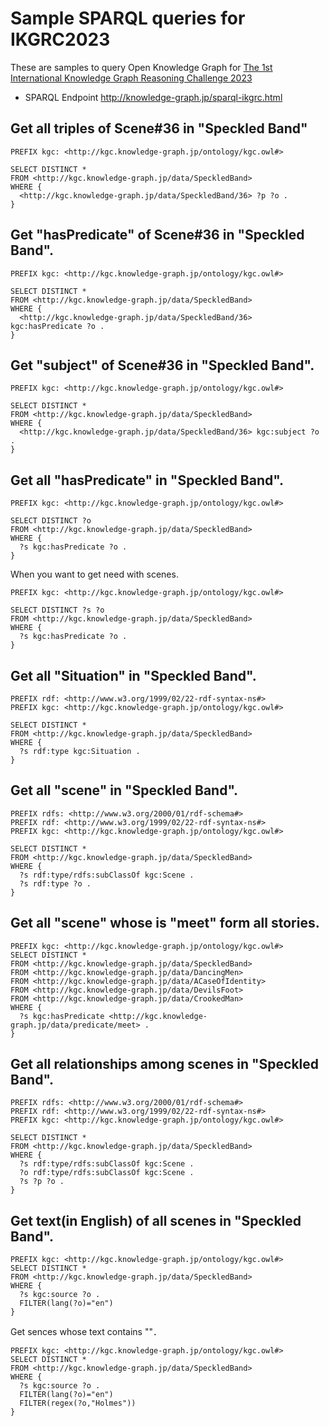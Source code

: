 # Sample SPARQL queries for IKGRC2023
These are samples to query Open Knowledge Graph for [The 1st International Knowledge Graph Reasoning Challenge 2023](https://ikgrc.org/2023/)
  
- SPARQL Endpoint 
http://knowledge-graph.jp/sparql-ikgrc.html  

## Get all triples of Scene#36 in "Speckled Band"
```
PREFIX kgc: <http://kgc.knowledge-graph.jp/ontology/kgc.owl#>

SELECT DISTINCT *
FROM <http://kgc.knowledge-graph.jp/data/SpeckledBand>
WHERE {
  <http://kgc.knowledge-graph.jp/data/SpeckledBand/36> ?p ?o .
}
```


## Get "hasPredicate" of Scene#36 in "Speckled Band".
```
PREFIX kgc: <http://kgc.knowledge-graph.jp/ontology/kgc.owl#>

SELECT DISTINCT *
FROM <http://kgc.knowledge-graph.jp/data/SpeckledBand>
WHERE {
  <http://kgc.knowledge-graph.jp/data/SpeckledBand/36> kgc:hasPredicate ?o .
}
```

## Get "subject" of Scene#36 in "Speckled Band".
```
PREFIX kgc: <http://kgc.knowledge-graph.jp/ontology/kgc.owl#>

SELECT DISTINCT *
FROM <http://kgc.knowledge-graph.jp/data/SpeckledBand>
WHERE {
  <http://kgc.knowledge-graph.jp/data/SpeckledBand/36> kgc:subject ?o .
}
```
## Get all "hasPredicate" in "Speckled Band".
```
PREFIX kgc: <http://kgc.knowledge-graph.jp/ontology/kgc.owl#>

SELECT DISTINCT ?o
FROM <http://kgc.knowledge-graph.jp/data/SpeckledBand>
WHERE {
  ?s kgc:hasPredicate ?o .
}
```
When you want to get need <hasPredicate> with scenes.
```
PREFIX kgc: <http://kgc.knowledge-graph.jp/ontology/kgc.owl#>

SELECT DISTINCT ?s ?o
FROM <http://kgc.knowledge-graph.jp/data/SpeckledBand>
WHERE {
  ?s kgc:hasPredicate ?o .
}
```
  
## Get all "Situation" in "Speckled Band".
```
PREFIX rdf: <http://www.w3.org/1999/02/22-rdf-syntax-ns#>
PREFIX kgc: <http://kgc.knowledge-graph.jp/ontology/kgc.owl#>

SELECT DISTINCT *
FROM <http://kgc.knowledge-graph.jp/data/SpeckledBand>
WHERE {
  ?s rdf:type kgc:Situation .
}
```
## Get all "scene" in "Speckled Band".
```
PREFIX rdfs: <http://www.w3.org/2000/01/rdf-schema#>
PREFIX rdf: <http://www.w3.org/1999/02/22-rdf-syntax-ns#>
PREFIX kgc: <http://kgc.knowledge-graph.jp/ontology/kgc.owl#>

SELECT DISTINCT *
FROM <http://kgc.knowledge-graph.jp/data/SpeckledBand>
WHERE {
  ?s rdf:type/rdfs:subClassOf kgc:Scene .
  ?s rdf:type ?o .
}
```
## Get all "scene" whose <hasPredicate> is "meet" form all stories.
```
PREFIX kgc: <http://kgc.knowledge-graph.jp/ontology/kgc.owl#>
SELECT DISTINCT *
FROM <http://kgc.knowledge-graph.jp/data/SpeckledBand>
FROM <http://kgc.knowledge-graph.jp/data/DancingMen>
FROM <http://kgc.knowledge-graph.jp/data/ACaseOfIdentity>
FROM <http://kgc.knowledge-graph.jp/data/DevilsFoot>
FROM <http://kgc.knowledge-graph.jp/data/CrookedMan>
WHERE {
  ?s kgc:hasPredicate <http://kgc.knowledge-graph.jp/data/predicate/meet> .
}
```

## Get all relationships among scenes in "Speckled Band".
```
PREFIX rdfs: <http://www.w3.org/2000/01/rdf-schema#>
PREFIX rdf: <http://www.w3.org/1999/02/22-rdf-syntax-ns#>
PREFIX kgc: <http://kgc.knowledge-graph.jp/ontology/kgc.owl#>

SELECT DISTINCT *
FROM <http://kgc.knowledge-graph.jp/data/SpeckledBand>
WHERE {
  ?s rdf:type/rdfs:subClassOf kgc:Scene .
  ?o rdf:type/rdfs:subClassOf kgc:Scene .
  ?s ?p ?o .
}
```
## Get text(in English) of all scenes in "Speckled Band".
```
PREFIX kgc: <http://kgc.knowledge-graph.jp/ontology/kgc.owl#>
SELECT DISTINCT *
FROM <http://kgc.knowledge-graph.jp/data/SpeckledBand>
WHERE {
  ?s kgc:source ?o .
  FILTER(lang(?o)="en")
}
```
Get sences whose text contains ""．
```
PREFIX kgc: <http://kgc.knowledge-graph.jp/ontology/kgc.owl#>
SELECT DISTINCT *
FROM <http://kgc.knowledge-graph.jp/data/SpeckledBand>
WHERE {
  ?s kgc:source ?o .
  FILTER(lang(?o)="en")
  FILTER(regex(?o,"Holmes"))  
}
```


